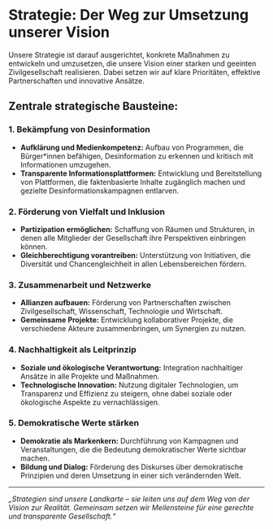 # **Strategie: Der Weg zur Umsetzung unserer Vision**

Unsere Strategie ist darauf ausgerichtet, konkrete Maßnahmen zu entwickeln und umzusetzen, die unsere Vision einer starken und geeinten Zivilgesellschaft realisieren. Dabei setzen wir auf klare Prioritäten, effektive Partnerschaften und innovative Ansätze.

## **Zentrale strategische Bausteine:**
### **1. Bekämpfung von Desinformation**
- **Aufklärung und Medienkompetenz:** Aufbau von Programmen, die Bürger*innen befähigen, Desinformation zu erkennen und kritisch mit Informationen umzugehen.
- **Transparente Informationsplattformen:** Entwicklung und Bereitstellung von Plattformen, die faktenbasierte Inhalte zugänglich machen und gezielte Desinformationskampagnen entlarven.
  
### **2. Förderung von Vielfalt und Inklusion**
- **Partizipation ermöglichen:** Schaffung von Räumen und Strukturen, in denen alle Mitglieder der Gesellschaft ihre Perspektiven einbringen können.
- **Gleichberechtigung vorantreiben:** Unterstützung von Initiativen, die Diversität und Chancengleichheit in allen Lebensbereichen fördern.

### **3. Zusammenarbeit und Netzwerke**
- **Allianzen aufbauen:** Förderung von Partnerschaften zwischen Zivilgesellschaft, Wissenschaft, Technologie und Wirtschaft.
- **Gemeinsame Projekte:** Entwicklung kollaborativer Projekte, die verschiedene Akteure zusammenbringen, um Synergien zu nutzen.

### **4. Nachhaltigkeit als Leitprinzip**
- **Soziale und ökologische Verantwortung:** Integration nachhaltiger Ansätze in alle Projekte und Maßnahmen.
- **Technologische Innovation:** Nutzung digitaler Technologien, um Transparenz und Effizienz zu steigern, ohne dabei soziale oder ökologische Aspekte zu vernachlässigen.

### **5. Demokratische Werte stärken**
- **Demokratie als Markenkern:** Durchführung von Kampagnen und Veranstaltungen, die die Bedeutung demokratischer Werte sichtbar machen.
- **Bildung und Dialog:** Förderung des Diskurses über demokratische Prinzipien und deren Umsetzung in einer sich verändernden Welt.

---

*„Strategien sind unsere Landkarte – sie leiten uns auf dem Weg von der Vision zur Realität. Gemeinsam setzen wir Meilensteine für eine gerechte und transparente Gesellschaft.“*
